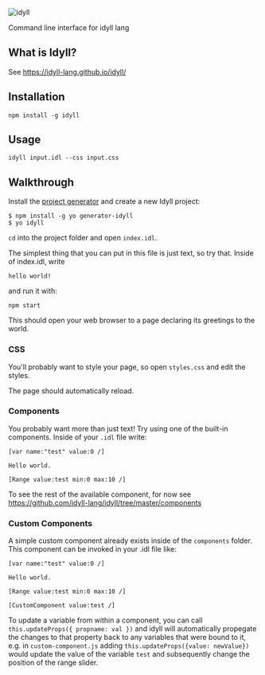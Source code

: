 ![idyll](https://cloud.githubusercontent.com/assets/1074773/22858218/705cefae-f06b-11e6-922e-642c4ed7851e.png)

Command line interface for idyll lang

## What is Idyll?

See https://idyll-lang.github.io/idyll/

## Installation

```
npm install -g idyll
```

## Usage

```
idyll input.idl --css input.css
```

## Walkthrough

Install the [project generator](https://github.com/idyll-lang/generator-idyll) and create a new Idyll project:

```
$ npm install -g yo generator-idyll
$ yo idyll
```

`cd` into the project folder and open `index.idl`.

The simplest thing that you can put in this file is just 
text, so try that. Inside of index.idl, write

```
hello world!
```

and run it with:

```
npm start
```

This should open your web browser to a page declaring its greetings to the world. 

### CSS 

You'll probably want to style your page, so open `styles.css` and 
edit the styles.

The page should automatically reload.

### Components

You probably want more than just text! Try using one of the built-in components. Inside of 
your `.idl` file write:


```
[var name:"test" value:0 /]

Hello world.

[Range value:test min:0 max:10 /]
```

To see the rest of the available component, for now see https://github.com/idyll-lang/idyll/tree/master/components

### Custom Components

A simple custom component already exists inside of the `components` folder.
This component can be invoked in your .idl file like:

```
[var name:"test" value:0 /]

Hello world.

[Range value:test min:0 max:10 /]

[CustomComponent value:test /]
```

To update a variable from within a component, you can call `this.updateProps({ propname: val })` and idyll will automatically propegate the changes to that property back to any variables that were bound to it, e.g. in 
`custom-component.js` adding `this.updateProps({value: newValue})` would update the value of the variable `test` and
subsequently change the position of the range slider.

